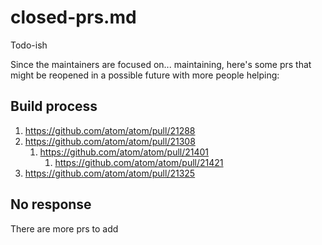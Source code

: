 # closed-prs.md

Todo-ish

Since the maintainers are focused on... maintaining, here's some prs that might be reopened in a possible future with more people helping:

## Build process

1. https://github.com/atom/atom/pull/21288
2. https://github.com/atom/atom/pull/21308
    1. https://github.com/atom/atom/pull/21401
        1. https://github.com/atom/atom/pull/21421
3. https://github.com/atom/atom/pull/21325

## No response

There are more prs to add
